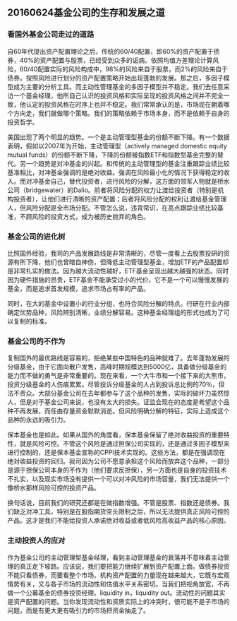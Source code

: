 ## 20160624基金公司的生存和发展之道

### 看国外基金公司走过的道路
自60年代提出资产配置理论之后，传统的60/40配置，即60%的资产配置于债券，40%的资产配置与股票，已经受到众多的诟病。依照均值方差理论计算风险，60/40配置实际的风险构成中，98%的风险来自于股票，而2%的风险来自于债券。按照风险进行划分的资产配置策略开始出现蓬勃的发展。那之后，多因子模型成为主要的分析工具。而主动性管理基金的多因子模型并不稳定。我们去任意采访一个基金经理，他所自己认识的投资风格和实际呈现的投资风格之间并不完全一致，他认定的投资风格在时序上也并不稳定。我们常常承认的是，市场现在朝着哪个方向走，我们就做哪个策略。我们的策略依赖于市场本身，而不是依赖于自身的投资哲学。<CR>

美国出现了两个明显的趋势。一个是主动管理型基金的份额不断下降。有一个数据表明，假如以2007年为开始，主动管理型（actively managed domestic equity mutual funds）的份额不断下降，下降的份额被指数ETF和指数型基金完整的替代。另一个趋势是对冲基金的兴起。和传统的主动管理型的基金注重跟踪业绩比较基准相比，对冲基金强调的是绝对收益。强调在风险最小化的情况下获得稳定的收入。而对冲基金自己，替代投资者，进行风险的分解，这方面的领军人物就是桥水公司（bridgewater）的Dalio。前者将风险分配的权力让渡给投资者（特别是机构投资者），让他们进行清晰的资产配置；后者将风险分配的权利让渡给基金管理人，但风险分配是全市场分配。不管怎么说，违背常识，在高点跟踪业绩比较基准，不顾风险的投资方式，成为被历史抛弃的角色。<CR>
  
### 基金公司的进化树
比照国外经验，我司的产品发展路线是非常清晰的，尽管一度看上去股票投研的资源有所下降，他们也曾暗自神伤，但降低主动管理型基金，增加ETF的产品配置却是非常扎实的做法。因为越大流动性越好，ETF基金呈现出越大越强的状态。同时因为硬件措施的昂贵，ETF基金不能承受过小的代价，它不是一个可以慢慢发展的基金，而是追求首发规模，追求市场占有率的产品。<CR>

同时，在大的基金中设置小的行业分组，也符合风险分解的特点。行研在行业内部确定优势品种，风险辨别清晰，业绩分解容易。这种基金经理组的形式也成为了可以复制的标准。

### 基金公司的不作为
复制国外的最优路线是容易的，拒绝某些中国特色的品种就难了。去年蓬勃发展的分级基金，由于它面向散户发售，高峰时期规模达到5000亿，具备做分级基金的能力而不做的勇气是非常重要的。现在来看，一个大牛市和一个接下来的大熊市，投资分级基金的人伤痕累累。尽管投诉分级基金的人占到投诉总比例的70％，但法不责众。大部分基金公司在去年都参与了这个品种的发售，实际的破坏力虽然惊人，但是对于基金公司来说，也没有太大的损失。证监会现在的态度是希望这个品种不再发展，而任由存量资金默默消逝。但风险明确分解的特征，实际上造成这个品种的永远的吸引力。 <CR>

保本基金也是如此。如果从国外的角度看，保本基金保留了绝对收益投资的重要特性，就是风险可控。不管这个风险是通过担保公司实现的，还是通过多因子模型来进行控制的，还是保本基金宣称的CPPI技术实现的。这些方法，都是在强调现在绝对收益投资的回归。我司因为公司不愿意承担这个风险而放弃这个品种，一部分是源于担保公司本身的不作为（他们要求反担保），另一方面也是自身的投资技术不扎实，以及现实市场没有提供一个可以对冲风险的市场容量，我们无法提供一个像桥水那样风险可控的投资产品。<CR>

换句话说，目前我们的研究还都是在做指数增强。不管是股票、指数还是债券。我们缺乏对冲工具，特别是在股指期货空头限制之后，所以无法提供真正风险可控的产品。这才是我们不能给投资人承诺绝对收益或者低风险高收益产品的核心原因。<CR>

### 主动投资人的应对
作为基金公司的主动管理型基金经理，看到主动管理基金的衰落并不意味着主动管理的真正走下坡路。应该说，我们要把能力继续扩展到资产配置上面。做债券投资不能只看债券，而要看整个市场。机构资产配置的力量现在越来越大，它既与宏观情势有关，又与各子市场的流动性和估值水平关系密切。当我们把视角放宽，不再做一个公募基金的债券投资经理。liquidity in，liquidity out。流动性的问题其实是资产配置的问题。当你发现流动性和资质实际上的冲突时，很可能不是子市场的问题，而是有更大更有吸引力的市场把资金抽走了。 